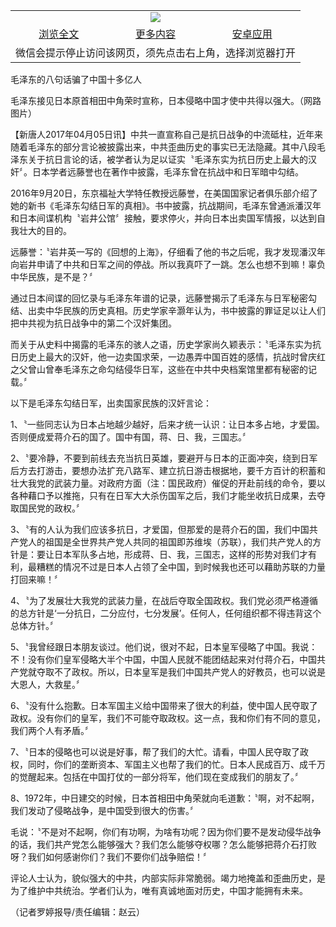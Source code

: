 

<table>
  <tr>
    <td align="center" colspan="3">
      <a href="https://github.com/ogate/ogate/blob/master/README.md"><img src="https://cloud.githubusercontent.com/assets/11880933/13434984/f430fae2-e012-11e5-814f-c2df1e82b247.jpg"/></a>
    </td>
  </tr>
  <tr>
    <td align="center">
      <a href="https://s3.ap-south-1.amazonaws.com/ogatem/oGate.htm?c816058&from=oNote">浏览全文</a>
    </td>
    <td align="center">
      <a href="https://s3.ap-south-1.amazonaws.com/ogatem/oGate.htm?from=oNote">更多内容</a>
    </td>
    <td align="center">
      <a href="https://raw.githubusercontent.com/ogate/up/master/ogate.apk">安卓应用</a>
    </td>
  </tr>
  <tr>
    <td align="center" colspan="3">
      微信会提示停止访问该网页，须先点击右上角，选择浏览器打开
    </td>
  </tr>
</table>    



毛泽东的八句话骗了中国十多亿人





毛泽东接见日本原首相田中角荣时宣称，日本侵略中国才使中共得以强大。（网路图片） 







【新唐人2017年04月05日讯】中共一直宣称自己是抗日战争的中流砥柱，近年来随着毛泽东的部分言论被披露出来，中共歪曲历史的事实已无法隐藏。其中八段毛泽东关于抗日言论的话，被学者认为足以证实〝毛泽东实为抗日历史上最大的汉奸〞。日本学者远藤誉也在著作中披露，毛泽东曾在抗战中和日军暗中勾结。











2016年9月20日，东京福祉大学特任教授远藤誉，在美国国家记者俱乐部介绍了她的新书《毛泽东勾结日军的真相》。书中披露，抗战期间，毛泽东曾通派潘汉年和日本间谍机构〝岩井公馆〞接触，要求停火，并向日本出卖国军情报，以达到自我壮大的目的。



远藤誉：〝岩井英一写的《回想的上海》，仔细看了他的书之后呢，我才发现潘汉年向岩井申请了中共和日军之间的停战。所以我真吓了一跳。怎么也想不到嘛！辜负中华民族，是不是？〞



通过日本间谍的回忆录与毛泽东年谱的记录，远藤誉揭示了毛泽东与日军秘密勾结、出卖中华民族的历史真相。历史学家辛灏年认为，书中披露的罪证足以让人们把中共视为抗日战争中的第二个汉奸集团。



而关于从史料中揭露的毛泽东的骇人之语，历史学家尚久颖表示：〝毛泽东实为抗日历史上最大的汉奸，他一边卖国求荣，一边愚弄中国百姓的感情，抗战时曾庆红之父曾山曾奉毛泽东之命勾结侵华日军，这些在中共中央档案馆里都有秘密的记载。〞



以下是毛泽东勾结日军，出卖国家民族的汉奸言论：



1、〝一些同志认为日本占地越少越好，后来才统一认识：让日本多占地，才爱国。否则便成爱蒋介石的国了。国中有国，蒋、日、我，三国志。〞



2、〝要冷静，不要到前线去充当抗日英雄，要避开与日本的正面冲突，绕到日军后方去打游击，要想办法扩充八路军、建立抗日游击根据地，要千方百计的积蓄和壮大我党的武装力量。对政府方面（注：国民政府）催促的开赴前线的命令，要以各种藉口予以推拖，只有在日军大大杀伤国军之后，我们才能坐收抗日成果，去夺取国民党的政权。〞



3、〝有的人认为我们应该多抗日，才爱国，但那爱的是蒋介石的国，我们中国共产党人的祖国是全世界共产党人共同的祖国即苏维埃（苏联），我们共产党人的方针是：要让日本军队多占地，形成蒋、日、我，三国志，这样的形势对我们才有利，最糟糕的情况不过是日本人占领了全中国，到时候我也还可以藉助苏联的力量打回来嘛！〞



4、〝为了发展壮大我党的武装力量，在战后夺取全国政权。我们党必须严格遵循的总方针是‘一分抗日，二分应付，七分发展’。任何人，任何组织都不得违背这个总体方针。〞



5、〝我曾经跟日本朋友谈过。他们说，很对不起，日本皇军侵略了中国。我说：不！没有你们皇军侵略大半个中国，中国人民就不能团结起来对付蒋介石，中国共产党就夺取不了政权。所以，日本皇军是我们中国共产党人的好教员，也可以说是大恩人，大救星。〞



6、〝没有什么抱歉。日本军国主义给中国带来了很大的利益，使中国人民夺取了政权。没有你们的皇军，我们不可能夺取政权。这一点，我和你们有不同的意见，我们两个人有矛盾。〞



7、〝日本的侵略也可以说是好事，帮了我们的大忙。请看，中国人民夺取了政权，同时，你们的垄断资本、军国主义也帮了我们的忙。日本人民成百万、成千万的觉醒起来。包括在中国打仗的一部分将军，他们现在变成我们的朋友了。〞



8、1972年，中日建交的时候，日本首相田中角荣就向毛道歉：〝啊，对不起啊，我们发动了侵略战争，是中国受到很大的伤害。〞



毛说：〝不是对不起啊，你们有功啊，为啥有功呢？因为你们要不是发动侵华战争的话，我们共产党怎么能够强大？我们怎么能够夺权哪？怎么能够把蒋介石打败呀？我们如何感谢你们？我们不要你们战争赔偿！〞



评论人士认为，貌似强大的中共，内部实际非常脆弱。竭力地掩盖和歪曲历史，是为了维护中共统治。学者们认为，唯有真诚地面对历史，中国才能拥有未来。



（记者罗婷报导/责任编辑：赵云）





